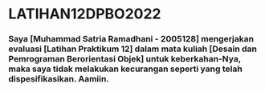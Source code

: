# LATIHAN12DPBO2022
### Saya [Muhammad Satria Ramadhani - 2005128] mengerjakan evaluasi [Latihan Praktikum 12] dalam mata kuliah [Desain dan Pemrograman Berorientasi Objek] untuk keberkahan-Nya, maka saya tidak melakukan kecurangan seperti yang telah dispesifikasikan. Aamiin.
